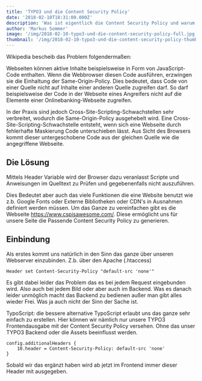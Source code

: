 ```yaml
---
title: 'TYPO3 und die Content Security Policy'
date: '2018-02-10T18:31:00.000Z'
description: 'Was ist eigentlich die Content Security Policy und warum sollte ich sie einsetzen? Eine integration in TYPO3'
author: 'Markus Sommer'
image: '/img/2018-02-10-typo3-und-die-content-security-policy-full.jpg'
thumbnail: '/img/2018-02-10-typo3-und-die-content-security-policy-thumbnail.jpg'
---
```


Wikipedia bescheib das Problem folgendermaßen:

Webseiten können aktive Inhalte beispielsweise in Form von JavaScript-Code enthalten. Wenn die Webbrowser diesen Code ausführen, erzwingen sie die Einhaltung der Same-Origin-Policy. Dies bedeutet, dass Code von einer Quelle nicht auf Inhalte einer anderen Quelle zugreifen darf. So darf beispielsweise der Code in der Webseite eines Angreifers nicht auf die Elemente einer Onlinebanking-Webseite zugreifen.

In der Praxis sind jedoch Cross-Site-Scripting-Schwachstellen sehr verbreitet, wodurch die Same-Origin-Policy ausgehebelt wird. Eine Cross-Site-Scripting-Schwachstelle entsteht, wenn sich eine Webseite durch fehlerhafte Maskierung Code unterschieben lässt. Aus Sicht des Browsers kommt dieser untergeschobene Code aus der gleichen Quelle wie die angegriffene Webseite.

## Die Lösung

Mittels Header Variable wird der Browser dazu veranlasst Scripte und Anweisungen im Quelltext zu Prüfen und gegebenenfalls nicht auszuführen.

Dies Bedeutet aber auch das viele Funktionen die eine Website benutzt wie z.b. Google Fonts oder Externe Bibliotheken oder CDN's in Ausnahmen definiert werden müssen. Um das Ganze zu vereinfachen gibt es die Webseite <https://www.cspisawesome.com/>. Diese ermöglicht uns für unsere Seite die Passende Content Security Policy zu generieren.

## Einbindung

Als erstes kommt uns natürlich in den Sinn das ganze über unseren Webserver einzubinden. Z.b. über den Apache (.htaccess)

```
Header set Content-Security-Policy "default-src 'none'"
```

Es gibt dabei leider das Problem das es bei jedem Request eingebunden wird. Also auch bei jedem Bild oder aber auch im Backend. Was es danach leider unmöglich macht das Backend zu bedienen außer man gibt alles wieder Frei. Was ja auch nicht der Sinn der Sache ist.

TypoScript: die bessere alternative
TypoScript erlaubt uns das ganze sehr einfach zu erstellen. Hier können wir nämlich nur unsere TYPO3 Frontendausgabe mit der Content Security Policy versehen. Ohne das unser TYPO3 Backend oder die Assets beeinflusst werden.

```
config.additionalHeaders {
    10.header = Content-Security-Policy: default-src 'none'
}
```

Sobald wir das ergänzt haben wird ab jetzt im Frontend immer dieser Header mit ausgegeben.
